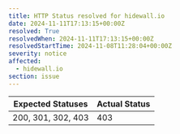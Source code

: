 ```yaml
---
title: HTTP Status resolved for hidewall.io
date: 2024-11-11T17:13:15+00:00Z
resolved: True
resolvedWhen: 2024-11-11T17:13:15+00:00Z
resolvedStartTime: 2024-11-08T11:28:04+00:00Z
severity: notice
affected:
  - hidewall.io
section: issue
---
```


| Expected Statuses | Actual Status  |
|-------------------|----------------|
| 200, 301, 302, 403 | 403 |
